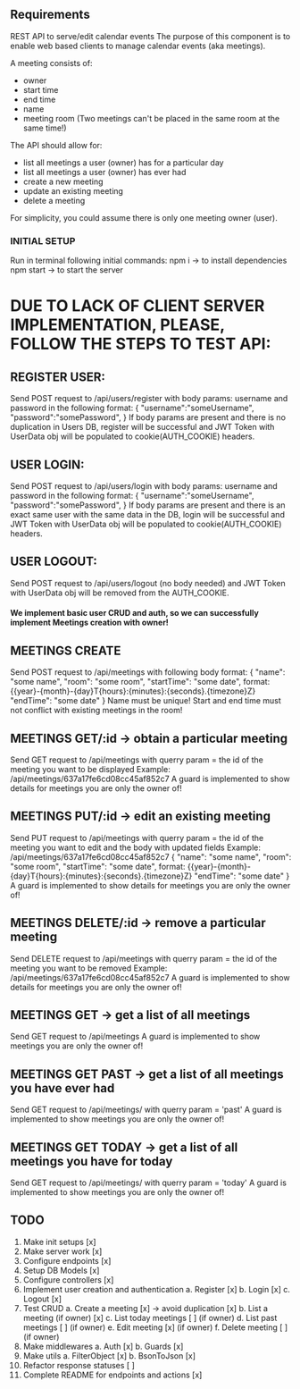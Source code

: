 ## Requirements

REST API to serve/edit calendar events
The purpose of this component is to enable web based clients to manage calendar events (aka meetings).

A meeting consists of:

- owner
- start time
- end time
- name
- meeting room (Two meetings can't be placed in the same room at the same time!)

The API should allow for:

- list all meetings a user (owner) has for a particular day
- list all meetings a user (owner) has ever had
- create a new meeting
- update an existing meeting
- delete a meeting

For simplicity, you could assume there is only one meeting owner (user).

### INITIAL SETUP
Run in terminal following initial commands: 
npm i -> to install dependencies
npm start -> to start the server

# DUE TO LACK OF CLIENT SERVER IMPLEMENTATION, PLEASE, FOLLOW THE STEPS TO TEST API:

## REGISTER USER: 
Send POST request to /api/users/register with body params: username and password in the following format:
{
    "username":"someUsername", 
    "password":"somePassword", 
}
If body params are present and there is no duplication in Users DB, register will be successful and JWT Token with UserData obj will be populated to cookie(AUTH_COOKIE) headers. 

## USER LOGIN: 
Send POST request to /api/users/login with body params: username and password in the following format:
{
    "username":"someUsername", 
    "password":"somePassword", 
}
If body params are present and there is an exact same user with the same data in the DB, login will be successful and JWT Token with UserData obj will be populated to cookie(AUTH_COOKIE) headers. 

## USER LOGOUT: 
Send POST request to /api/users/logout (no body needed) and JWT Token with UserData obj will be removed from the AUTH_COOKIE. 

#### We implement basic user CRUD and auth, so we can successfully implement Meetings creation with owner! 

## MEETINGS CREATE
Send POST request to /api/meetings with following body format: 
{
    "name": "some name", 
    "room": "some room", 
    "startTime": "some date", format: {{year}-{month}-{day}T{hours}:{minutes}:{seconds}.{timezone}Z}
    "endTime": "some date"
}
Name must be unique! Start and end time must not conflict with existing meetings in the room! 

## MEETINGS GET/:id -> obtain a particular meeting
Send GET request to /api/meetings with querry param = the id of the meeting you want to be displayed
Example: /api/meetings/637a17fe6cd08cc45af852c7
A guard is implemented to show details for meetings you are only the owner of! 

## MEETINGS PUT/:id -> edit an existing meeting
Send PUT request to /api/meetings with querry param = the id of the meeting you want to edit and the body with updated fields
Example: /api/meetings/637a17fe6cd08cc45af852c7
{
    "name": "some name", 
    "room": "some room", 
    "startTime": "some date", format: {{year}-{month}-{day}T{hours}:{minutes}:{seconds}.{timezone}Z}
    "endTime": "some date"
}
A guard is implemented to show details for meetings you are only the owner of! 

## MEETINGS DELETE/:id -> remove a particular meeting
Send DELETE request to /api/meetings with querry param = the id of the meeting you want to be removed
Example: /api/meetings/637a17fe6cd08cc45af852c7
A guard is implemented to show details for meetings you are only the owner of! 

## MEETINGS GET -> get a list of all meetings
Send GET request to /api/meetings 
A guard is implemented to show meetings you are only the owner of! 

## MEETINGS GET PAST -> get a list of all meetings you have ever had
Send GET request to /api/meetings/ with querry param = 'past'
A guard is implemented to show meetings you are only the owner of! 

## MEETINGS GET TODAY -> get a list of all meetings you have for today
Send GET request to /api/meetings/ with querry param = 'today'
A guard is implemented to show meetings you are only the owner of! 
## TODO

1. Make init setups [x]
2. Make server work [x]
3. Configure endpoints [x]
4. Setup DB Models [x]
5. Configure controllers [x]
6. Implement user creation and authentication
    a. Register [x]
    b. Login [x]
    c. Logout [x]
7. Test CRUD
    a. Create a meeting [x] -> avoid duplication [x]
    b. List a meeting (if owner) [x]
    c. List today meetings [ ] (if owner)
    d. List past meetings [ ] (if owner)
    e. Edit meeting [x] (if owner)
    f. Delete meeting [ ] (if owner)
8. Make middlewares
    a. Auth [x]
    b. Guards [x]
9. Make utils
    a. FilterObject [x]
    b. BsonToJson [x]
10. Refactor response statuses [ ]
11. Complete README for endpoints and actions [x]